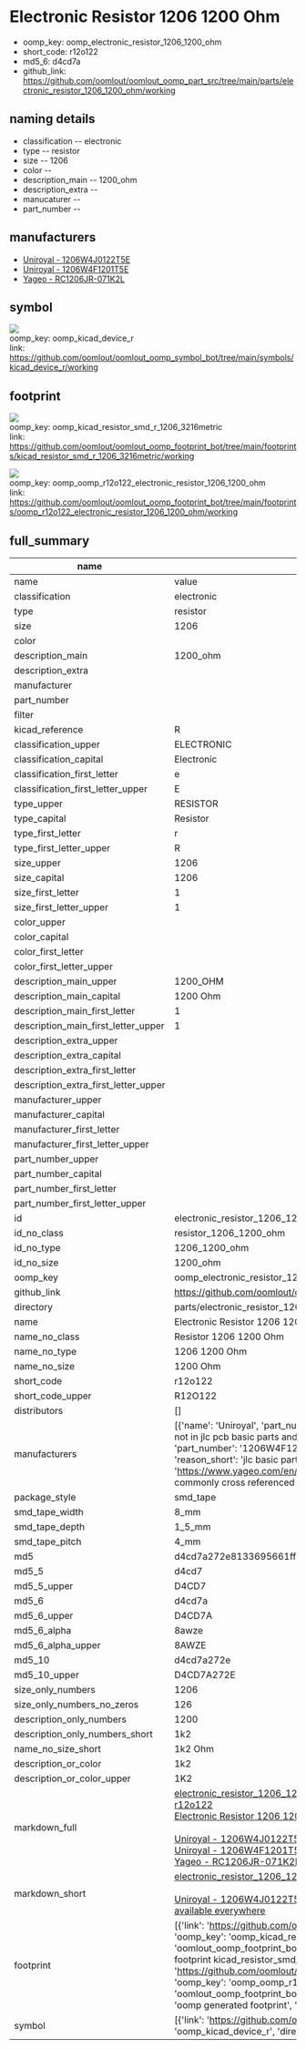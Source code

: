 # Electronic Resistor 1206 1200 Ohm

  
* oomp_key: oomp_electronic_resistor_1206_1200_ohm 
* short_code: r12o122
* md5_6: d4cd7a  
* github_link: https://github.com/oomlout/oomlout_oomp_part_src/tree/main/parts/electronic_resistor_1206_1200_ohm/working  
## naming details
* classification -- electronic
* type -- resistor
* size -- 1206
* color -- 
* description_main -- 1200_ohm
* description_extra -- 
* manucaturer -- 
* part_number -- 


## manufacturers
* [Uniroyal - 1206W4J0122T5E]()  
* [Uniroyal - 1206W4F1201T5E]()  
* [Yageo - RC1206JR-071K2L](https://www.yageo.com/en/Chart/Download/pdf/RC1206JR-071K2L)  

## symbol

![](symbol/{index}/working/working_600.png)  
oomp_key: oomp_kicad_device_r  
link: https://github.com/oomlout/oomlout_oomp_symbol_bot/tree/main/symbols/kicad_device_r/working  

## footprint

![](footprint/{index}/working/working_600.png)  
oomp_key: oomp_kicad_resistor_smd_r_1206_3216metric  
link: https://github.com/oomlout/oomlout_oomp_footprint_bot/tree/main/footprints/kicad_resistor_smd_r_1206_3216metric/working  

![](footprint/{index}/working/working_600.png)  
oomp_key: oomp_oomp_r12o122_electronic_resistor_1206_1200_ohm  
link: https://github.com/oomlout/oomlout_oomp_footprint_bot/tree/main/footprints/oomp_r12o122_electronic_resistor_1206_1200_ohm/working  

## full_summary
| name | value | 
| --- | --- | 
| name | value | 
| classification | electronic | 
| type | resistor | 
| size | 1206 | 
| color |  | 
| description_main | 1200_ohm | 
| description_extra |  | 
| manufacturer |  | 
| part_number |  | 
| filter |  | 
| kicad_reference | R | 
| classification_upper | ELECTRONIC | 
| classification_capital | Electronic | 
| classification_first_letter | e | 
| classification_first_letter_upper | E | 
| type_upper | RESISTOR | 
| type_capital | Resistor | 
| type_first_letter | r | 
| type_first_letter_upper | R | 
| size_upper | 1206 | 
| size_capital | 1206 | 
| size_first_letter | 1 | 
| size_first_letter_upper | 1 | 
| color_upper |  | 
| color_capital |  | 
| color_first_letter |  | 
| color_first_letter_upper |  | 
| description_main_upper | 1200_OHM | 
| description_main_capital | 1200 Ohm | 
| description_main_first_letter | 1 | 
| description_main_first_letter_upper | 1 | 
| description_extra_upper |  | 
| description_extra_capital |  | 
| description_extra_first_letter |  | 
| description_extra_first_letter_upper |  | 
| manufacturer_upper |  | 
| manufacturer_capital |  | 
| manufacturer_first_letter |  | 
| manufacturer_first_letter_upper |  | 
| part_number_upper |  | 
| part_number_capital |  | 
| part_number_first_letter |  | 
| part_number_first_letter_upper |  | 
| id | electronic_resistor_1206_1200_ohm | 
| id_no_class | resistor_1206_1200_ohm | 
| id_no_type | 1206_1200_ohm | 
| id_no_size | 1200_ohm | 
| oomp_key | oomp_electronic_resistor_1206_1200_ohm | 
| github_link | https://github.com/oomlout/oomlout_oomp_part_src/tree/main/parts/electronic_resistor_1206_1200_ohm/working | 
| directory | parts/electronic_resistor_1206_1200_ohm | 
| name | Electronic Resistor 1206 1200 Ohm | 
| name_no_class | Resistor 1206 1200 Ohm | 
| name_no_type | 1206 1200 Ohm | 
| name_no_size | 1200 Ohm | 
| short_code | r12o122 | 
| short_code_upper | R12O122 | 
| distributors | [] | 
| manufacturers | [{'name': 'Uniroyal', 'part_number': '1206W4J0122T5E', 'link': '', 'id': 'manufacturer_uniroyal', 'note': {'reason': 'did this one first, but not in jlc pcb basic parts and 1 percent are and they are the same price', 'reason_short': 'not in jlc basic parts'}}, {'name': 'Uniroyal', 'part_number': '1206W4F1201T5E', 'link': '', 'id': 'manufacturer_uniroyal', 'note': {'reason': 'in the jlc basic parts catalogue', 'reason_short': 'jlc basic part'}}, {'name': 'Yageo', 'part_number': 'RC1206JR-071K2L', 'link': 'https://www.yageo.com/en/Chart/Download/pdf/RC1206JR-071K2L', 'id': 'manufacturer_yageo', 'note': {'reason': 'yageo is a commonly cross referenced part number', 'reason_short': 'available everywhere'}}] | 
| package_style | smd_tape | 
| smd_tape_width | 8_mm | 
| smd_tape_depth | 1_5_mm | 
| smd_tape_pitch | 4_mm | 
| md5 | d4cd7a272e8133695661ffce44790a10 | 
| md5_5 | d4cd7 | 
| md5_5_upper | D4CD7 | 
| md5_6 | d4cd7a | 
| md5_6_upper | D4CD7A | 
| md5_6_alpha | 8awze | 
| md5_6_alpha_upper | 8AWZE | 
| md5_10 | d4cd7a272e | 
| md5_10_upper | D4CD7A272E | 
| size_only_numbers | 1206 | 
| size_only_numbers_no_zeros | 126 | 
| description_only_numbers | 1200 | 
| description_only_numbers_short | 1k2 | 
| name_no_size_short | 1k2 Ohm | 
| description_or_color | 1k2 | 
| description_or_color_upper | 1K2 | 
| markdown_full | [electronic_resistor_1206_1200_ohm](https://github.com/oomlout/oomlout_oomp_part_src/tree/main/parts/electronic_resistor_1206_1200_ohm/working)<br>[r12o122](https://github.com/oomlout/oomlout_oomp_part_src/tree/main/parts/electronic_resistor_1206_1200_ohm/working)<br>[Electronic Resistor 1206 1200 Ohm](https://github.com/oomlout/oomlout_oomp_part_src/tree/main/parts/electronic_resistor_1206_1200_ohm/working)<br><br>[Uniroyal - 1206W4J0122T5E- not in jlc basic parts]() [(L)  ](https://www.lcsc.com/search?q=1206W4J0122T5E)[(D)  ](https://www.digikey.com/en/products?keywords=1206W4J0122T5E)[(M)  ](https://www.mouser.com/Search/Refine?Keyword=1206W4J0122T5E)[(N)  ](https://www.newark.com/search?st=1206W4J0122T5E)[(SZ)  ](https://so.szlcsc.com/global.html?k=1206W4J0122T5E)<br>[Uniroyal - 1206W4F1201T5E- jlc basic part]() [(L)  ](https://www.lcsc.com/search?q=1206W4F1201T5E)[(D)  ](https://www.digikey.com/en/products?keywords=1206W4F1201T5E)[(M)  ](https://www.mouser.com/Search/Refine?Keyword=1206W4F1201T5E)[(N)  ](https://www.newark.com/search?st=1206W4F1201T5E)[(SZ)  ](https://so.szlcsc.com/global.html?k=1206W4F1201T5E)<br>[Yageo - RC1206JR-071K2L- available everywhere](https://www.yageo.com/en/Chart/Download/pdf/RC1206JR-071K2L) [(L)  ](https://www.lcsc.com/search?q=RC1206JR-071K2L)[(D)  ](https://www.digikey.com/en/products?keywords=RC1206JR-071K2L)[(M)  ](https://www.mouser.com/Search/Refine?Keyword=RC1206JR-071K2L)[(N)  ](https://www.newark.com/search?st=RC1206JR-071K2L)[(SZ)  ](https://so.szlcsc.com/global.html?k=RC1206JR-071K2L)<br> | 
| markdown_short | [electronic_resistor_1206_1200_ohm](https://github.com/oomlout/oomlout_oomp_part_src/tree/main/parts/electronic_resistor_1206_1200_ohm/working)<br><br>[Uniroyal - 1206W4J0122T5E- not in jlc basic parts]()[Uniroyal - 1206W4F1201T5E- jlc basic part]()[Yageo - RC1206JR-071K2L- available everywhere](https://www.yageo.com/en/Chart/Download/pdf/RC1206JR-071K2L) | 
| footprint | [{'link': 'https://github.com/oomlout/oomlout_oomp_footprint_bot/tree/main/foootprntss/kicad_resistor_smd_r_1206_3216metric', 'oomp_key': 'oomp_kicad_resistor_smd_r_1206_3216metric', 'directory': 'oomlout_oomp_footprint_bot/footprints/kicad_resistor_smd_r_1206_3216metric//working/working.kicad_mod', 'note': 'source footprint kicad_resistor_smd_r_1206_3216metric', 'index': 0}, {'link': 'https://github.com/oomlout/oomlout_oomp_footprint_bot/tree/main/foootprntss/oomp_r12o122_electronic_resistor_1206_1200_ohm', 'oomp_key': 'oomp_oomp_r12o122_electronic_resistor_1206_1200_ohm', 'directory': 'oomlout_oomp_footprint_bot/footprints/oomp_r12o122_electronic_resistor_1206_1200_ohm//working/working.kicad_mod', 'note': 'oomp generated footprint', 'index': 1}] | 
| symbol | [{'link': 'https://github.com/oomlout/oomlout_oomp_symbol_bot/tree/main/symbols/kicad_device_r', 'oomp_key': 'oomp_kicad_device_r', 'directory': 'oomlout_oomp_symbol_bot/symbols/kicad_device_r//working/working.kicad_sym', 'index': 0}] | 
